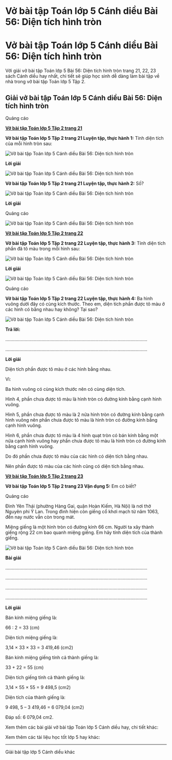 # Vở bài tập Toán lớp 5 Cánh diều Bài 56: Diện tích hình tròn

# Vở bài tập Toán lớp 5 Cánh diều Bài 56: Diện tích hình tròn

Với giải vở bài tập Toán lớp 5 Bài 56: Diện tích hình tròn trang 21, 22, 23 sách Cánh diều hay nhất, chi tiết sẽ giúp học sinh dễ dàng làm bài tập về nhà trong vở bài tập Toán lớp 5 Tập 2.

## Giải vở bài tập Toán lớp 5 Cánh diều Bài 56: Diện tích hình tròn

Quảng cáo

[**Vở bài tập Toán lớp 5 Tập 2 trang 21**](https://vietjack.com/vbt-toan-5-cd/vbt-toan-lop-5-tap-2-trang-21.jsp)

**Vở bài tập Toán lớp 5 Tập 2 trang 21 Luyện tập, thực hành 1:** Tính diện tích của mỗi hình tròn sau:

![Vở bài tập Toán lớp 5 Cánh diều Bài 56: Diện tích hình tròn](https://vietjack.com/vbt-toan-5-cd/images/bai-56-dien-tich-hinh-tron.PNG)

**Lời giải**

![Vở bài tập Toán lớp 5 Cánh diều Bài 56: Diện tích hình tròn](https://vietjack.com/vbt-toan-5-cd/images/bai-56-dien-tich-hinh-tron-a.PNG)

**Vở bài tập Toán lớp 5 Tập 2 trang 21 Luyện tập, thực hành 2:** Số?

![Vở bài tập Toán lớp 5 Cánh diều Bài 56: Diện tích hình tròn](https://vietjack.com/vbt-toan-5-cd/images/bai-56-dien-tich-hinh-tron-1.PNG)

**Lời giải**

Quảng cáo

![Vở bài tập Toán lớp 5 Cánh diều Bài 56: Diện tích hình tròn](https://vietjack.com/vbt-toan-5-cd/images/bai-56-dien-tich-hinh-tron-1a.PNG)

[**Vở bài tập Toán lớp 5 Tập 2 trang 22**](https://vietjack.com/vbt-toan-5-cd/vbt-toan-lop-5-tap-2-trang-22.jsp)

**Vở bài tập Toán lớp 5 Tập 2 trang 22 Luyện tập, thực hành 3:** Tính diện tích phần đã tô màu trong mỗi hình sau:

![Vở bài tập Toán lớp 5 Cánh diều Bài 56: Diện tích hình tròn](https://vietjack.com/vbt-toan-5-cd/images/bai-56-dien-tich-hinh-tron-b.PNG)

**Lời giải**

![Vở bài tập Toán lớp 5 Cánh diều Bài 56: Diện tích hình tròn](https://vietjack.com/vbt-toan-5-cd/images/bai-56-dien-tich-hinh-tron-1b.PNG)

Quảng cáo

**Vở bài tập Toán lớp 5 Tập 2 trang 22 Luyện tập, thực hành 4:** Ba hình vuông dưới đây có cùng kích thước. Theo em, diện tích phần được tô màu ở các hình có bằng nhau hay không? Tại sao?

![Vở bài tập Toán lớp 5 Cánh diều Bài 56: Diện tích hình tròn](https://vietjack.com/vbt-toan-5-cd/images/bai-56-dien-tich-hinh-tron-2.PNG)

**Trả lời:**

..............................................................................................................

..............................................................................................................

**Lời giải**

Diện tích phần được tô màu ở các hình bằng nhau.

Vì:

Ba hình vuông có cùng kích thước nên có cùng diện tích.

Hình 4, phần chưa được tô màu là hình tròn có đường kính bằng cạnh hình vuông.

Hình 5, phần chưa được tô màu là 2 nửa hình tròn có đường kính bằng cạnh hình vuông nên phần chưa được tô màu là hình tròn có đường kính bằng cạnh hình vuông.

Hình 6, phần chưa được tô màu là 4 hình quạt tròn có bán kính bằng một nửa cạnh hình vuông hay phần chưa được tô màu là hình tròn có đường kính bằng cạnh hình vuông.

Do đó phần chưa được tô màu của các hình có diện tích bằng nhau.

Nên phần được tô màu của các hình cũng có diện tích bằng nhau.

[**Vở bài tập Toán lớp 5 Tập 2 trang 23**](https://vietjack.com/vbt-toan-5-cd/vbt-toan-lop-5-tap-2-trang-23.jsp)

**Vở bài tập Toán lớp 5 Tập 2 trang 23 Vận dụng 5:** Em có biết?

Quảng cáo

Đình Yên Thái (phường Hàng Gai, quận Hoàn Kiếm, Hà Nội) là nơi thờ Nguyên phi Ỷ Lan. Trong đình hiện còn giếng cổ khơi mạch từ năm 1063, đến nay nước vẫn còn trong mát.

Miệng giếng là một hình tròn có đường kính 66 cm. Người ta xây thành giếng rộng 22 cm bao quanh miệng giếng. Em hãy tính diện tích của thành giếng.

![Vở bài tập Toán lớp 5 Cánh diều Bài 56: Diện tích hình tròn](https://vietjack.com/vbt-toan-5-cd/images/bai-56-dien-tich-hinh-tron-2a.PNG)

**Bài giải**

..............................................................................................................

..............................................................................................................

..............................................................................................................

..............................................................................................................

**Lời giải**

Bán kính miệng giếng là:

66 : 2 = 33 (cm)

Diện tích miệng giếng là:

3,14 × 33 × 33 = 3 419,46 (cm2)

Bán kính miệng giếng tính cả thành giếng là:

33 + 22 = 55 (cm)

Diện tích giếng tính cả thành giếng là:

3,14 × 55 × 55 = 9 498,5 (cm2)

Diện tích của thành giếng là:

9 498, 5 – 3 419,46 = 6 079,04 (cm2)

Đáp số: 6 079,04 cm2.

Xem thêm các bài giải vở bài tập Toán lớp 5 Cánh diều hay, chi tiết khác:

Xem thêm các tài liệu học tốt lớp 5 hay khác:

* * *

Giải bài tập lớp 5 Cánh diều khác
